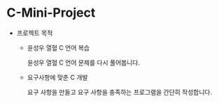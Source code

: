 # C-Mini-Project

- 프로젝트 목적

  - 윤성우 열혈 C 언어 복습

    윤성우 열혈 C 언어 문제를 다시 풀어봅니다.

  - 요구사항에 맞춘 C 개발

    요구 사항을 만들고 요구 사항을 충족하는 프로그램을 간단히 작성합니다.
